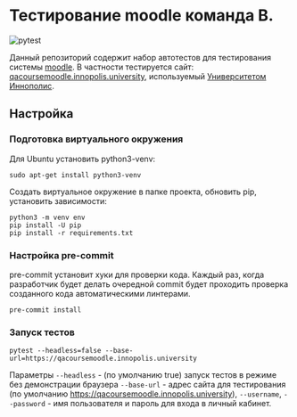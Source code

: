 # Тестирование moodle команда B.

![pytest](https://github.com/eximius8/team_b_testing_assignment/actions/workflows/python-app.yml/badge.svg)

Данный репозиторий содержит набор автотестов для тестирования системы [moodle](https://moodle.org/). В частности тестируется сайт: [qacoursemoodle.innopolis.university](https://qacoursemoodle.innopolis.university/), используемый [Университетом Иннополис](https://innopolis.university/).

##  Настройка

### Подготовка виртуального окружения

Для Ubuntu установить python3-venv:

```
sudo apt-get install python3-venv
```

Создать виртуальное окружение в папке проекта, обновить pip, установить зависимости:

```
python3 -m venv env
pip install -U pip
pip install -r requirements.txt
```

### Настройка pre-commit
pre-commit установит хуки для проверки кода. Каждый раз, когда разработчик будет делать очередной commit будет проходить проверка созданного кода автоматическими линтерами.
```
pre-commit install
```

### Запуск тестов

```
pytest --headless=false --base-url=https://qacoursemoodle.innopolis.university
```
Параметры `--headless` - (по умолчанию true) запуск тестов в режиме без демонстрации браузера `--base-url` - адрес сайта для тестирования (по умолчанию https://qacoursemoodle.innopolis.university), `--username`, `--password` - имя пользователя и пароль для входа в личный кабинет.
